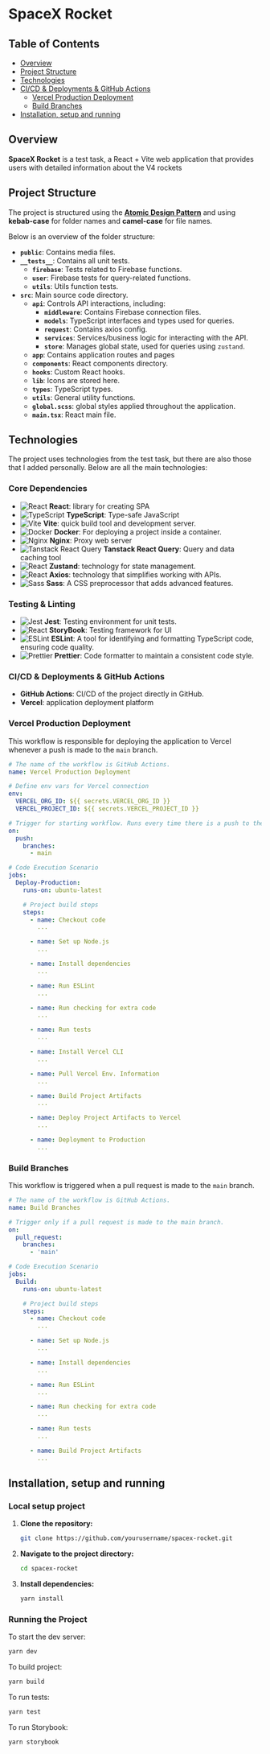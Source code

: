 # SpaceX Rocket

## Table of Contents

- [Overview](#overview)
- [Project Structure](#project-structure)
- [Technologies](#technologies)
- [CI/CD & Deployments & GitHub Actions](#cicd-with-deployments-with-github-actions)
  - [Vercel Production Deployment](#vercel-production-deployment)
  - [Build Branches](#build-branches)
- [Installation, setup and running](#installation-setup-and-running)

## Overview

**SpaceX Rocket** is a test task, a React + Vite web application that provides users with detailed information about the V4 rockets

## Project Structure

The project is structured using the **<a href="https://medium.com/@janelle.wg/atomic-design-pattern-how-to-structure-your-react-application-2bb4d9ca5f97">Atomic Design Pattern</a>** 
and using **kebab-case** for folder names and **camel-case** for file names. 

Below is an overview of the folder structure:

- **`public`**: Contains media files.
- **`__tests__`**: Contains all unit tests.
   - **`firebase`**: Tests related to Firebase functions.
   - **`user`**: Firebase tests for query-related functions.
   - **`utils`**: Utils function tests.
- **`src`**: Main source code directory.
   - **`api`**: Controls API interactions, including:
     - **`middleware`**: Contains Firebase connection files.
     - **`models`**: TypeScript interfaces and types used for queries.
     - **`request`**: Contains axios config.
     - **`services`**: Services/business logic for interacting with the API.
     - **`store`**: Manages global state, used for queries using `zustand`.
   - **`app`**: Contains application routes and pages
   - **`components`**: React components directory.
   - **`hooks`**: Custom React hooks.
   - **`lib`**: Icons are stored here.
   - **`types`**: TypeScript types.
   - **`utils`**: General utility functions.
   - **`global.scss`**: global styles applied throughout the application.
   - **`main.tsx`**: React main file.

## Technologies

The project uses technologies from the test task, but there are also those that I added personally. Below are all the main technologies:

### Core Dependencies

- ![React](https://skillicons.dev/icons?i=react) **React**: library for creating SPA
- ![TypeScript](https://skillicons.dev/icons?i=ts) **TypeScript**: Type-safe JavaScript
- ![Vite](https://skillicons.dev/icons?i=vite) **Vite**: quick build tool and development server.
- ![Docker](https://skillicons.dev/icons?i=docker) **Docker**: For deploying a project inside a container.
- ![Nginx](https://skillicons.dev/icons?i=nginx) **Nginx**: Proxy web server
- ![Tanstack React Query](https://skillicons.dev/icons?i=react) **Tanstack React Query**: Query and data caching tool
- ![React](https://skillicons.dev/icons?i=react) **Zustand**: technology for state management.
- ![React](https://skillicons.dev/icons?i=react) **Axios**: technology that simplifies working with APIs.
- ![Sass](https://skillicons.dev/icons?i=sass) **Sass**: A CSS preprocessor that adds advanced features.

### Testing & Linting

- ![Jest](https://skillicons.dev/icons?i=jest) **Jest**: Testing environment for unit tests.
- ![React](https://skillicons.dev/icons?i=react) **StoryBook**: Testing framework for UI
- ![ESLint](https://img.shields.io/badge/eslint-3A33D1?style=for-the-badge&logo=eslint&logoColor=whitehttps://img.shields.io/badge/eslint-3A33D1?style=for-the-badge&logo=eslint&logoColor=white) **ESLint**: A tool for identifying and formatting TypeScript code, ensuring code quality.
- ![Prettier](https://img.shields.io/badge/prettier-1A2C34?style=for-the-badge&logo=prettier&logoColor=F7BA3E) **Prettier**: Code formatter to maintain a consistent code style.

### CI/CD & Deployments & GitHub Actions

- **GitHub Actions**: CI/CD of the project directly in GitHub.
- **Vercel**: application deployment platform

### Vercel Production Deployment

This workflow is responsible for deploying the application to Vercel whenever a push is made to the `main` branch.

```yaml
# The name of the workflow is GitHub Actions.
name: Vercel Production Deployment

# Define env vars for Vercel connection
env:
  VERCEL_ORG_ID: ${{ secrets.VERCEL_ORG_ID }}
  VERCEL_PROJECT_ID: ${{ secrets.VERCEL_PROJECT_ID }}

# Trigger for starting workflow. Runs every time there is a push to the main branch
on:
  push:
    branches:
      - main

# Code Execution Scenario
jobs:
  Deploy-Production:
    runs-on: ubuntu-latest

    # Project build steps
    steps:
      - name: Checkout code
        ...

      - name: Set up Node.js
        ...

      - name: Install dependencies
        ...

      - name: Run ESLint
        ...

      - name: Run checking for extra code
        ...

      - name: Run tests
        ...

      - name: Install Vercel CLI
        ...

      - name: Pull Vercel Env. Information
        ...

      - name: Build Project Artifacts
        ...

      - name: Deploy Project Artifacts to Vercel
        ...

      - name: Deployment to Production
        ...
```

### Build Branches

This workflow is triggered when a pull request is made to the `main` branch.

```yaml
# The name of the workflow is GitHub Actions.
name: Build Branches

# Trigger only if a pull request is made to the main branch.
on:
  pull_request:
    branches:    
      - 'main'

# Code Execution Scenario
jobs:
  Build:
    runs-on: ubuntu-latest

    # Project build steps
    steps:
      - name: Checkout code
        ...

      - name: Set up Node.js
        ...

      - name: Install dependencies
        ...

      - name: Run ESLint
        ...

      - name: Run checking for extra code
        ...

      - name: Run tests
        ...

      - name: Build Project Artifacts
        ...
```

## Installation, setup and running

### Local setup project

1. **Clone the repository:**
    ```bash
    git clone https://github.com/yourusername/spacex-rocket.git
    ```

2. **Navigate to the project directory:**
    ```bash
    cd spacex-rocket
    ```

3. **Install dependencies:**
    ```bash
    yarn install
    ```

### Running the Project

To start the dev server:
```bash
yarn dev
```

To build project:
```bash
yarn build
```

To run tests:
```bash
yarn test
```

To run Storybook:
```bash
yarn storybook
```
